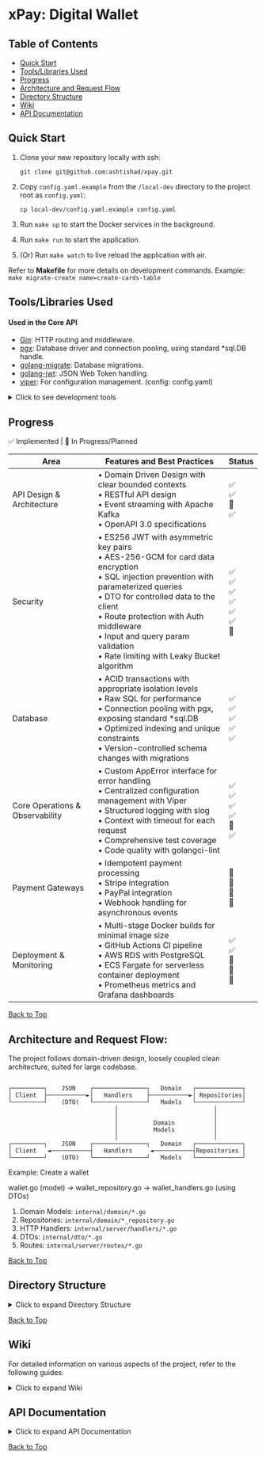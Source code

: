 # xPay: Digital Wallet
<a name="top"></a>

## Table of Contents
- [Quick Start](#quick-start)
- [Tools/Libraries Used](#toolslibraries-used)
- [Progress](#progress)
- [Architecture and Request Flow](#architecture-and-request-flow)
- [Directory Structure](#directory-structure)
- [Wiki](#wiki)
- [API Documentation](#api-documentation)

## Quick Start

1. Clone your new repository locally with ssh:
   ```
   git clone git@github.com:ashtishad/xpay.git
   ```

2. Copy `config.yaml.example` from the `/local-dev` directory to the project root as `config.yaml`:
   ```
   cp local-dev/config.yaml.example config.yaml
   ```

3. Run `make up` to start the Docker services in the background.

4. Run `make run` to start the application.

5. (Or) Run `make watch` to live reload the application with air.

Refer to **Makefile** for more details on development commands. Example: `make migrate-create name=create-cards-table`

## Tools/Libraries Used

#### Used in the Core API
- [Gin](https://github.com/gin-gonic/gin): HTTP routing and middleware.
- [pgx](https://github.com/jackc/pgx): Database driver and connection pooling, using standard *sql.DB handle.
- [golang-migrate](https://github.com/golang-migrate/migrate): Database migrations.
- [golang-jwt](https://github.com/golang-jwt/jwt/): JSON Web Token handling.
- [viper](https://github.com/spf13/viper): For configuration management. (config: config.yaml)

<details>
<summary>Click to see development tools</summary>

- [swaggo/swag](https://github.com/swaggo/swag): Swagger API documentation.
- [Air](https://github.com/cosmtrek/air): Live reloading. (config: .air.toml)
- [golangci-lint](https://golangci-lint.run/): Linting (config: .golangci.yaml)

</details>

## Progress

✅ Implemented | 🔄 In Progress/Planned

| Area | Features and Best Practices | Status |
|------|------------------------------|--------|
| API Design & Architecture | • Domain Driven Design with clear bounded contexts<br>• RESTful API design<br>• Event streaming with Apache Kafka<br>• OpenAPI 3.0 specifications | ✅<br>✅<br>🔄<br>✅ |
| Security | • ES256 JWT with asymmetric key pairs<br>• AES-256-GCM for card data encryption<br>• SQL injection prevention with parameterized queries<br>• DTO for controlled data to the client<br>• Route protection with Auth middleware<br>• Input and query param validation<br>• Rate limiting with Leaky Bucket algorithm | ✅<br>✅<br>✅<br>✅<br>✅<br>✅<br>🔄 |
| Database | • ACID transactions with appropriate isolation levels<br>• Raw SQL for performance<br>• Connection pooling with pgx, exposing standard *sql.DB<br>• Optimized indexing and unique constraints<br>• Version-controlled schema changes with migrations | ✅<br>✅<br>✅<br>✅<br>✅ |
| Core Operations & Observability | • Custom AppError interface for error handling<br>• Centralized configuration management with Viper<br>• Structured logging with slog<br>• Context with timeout for each request <br>• Comprehensive test coverage<br>• Code quality with golangci-lint | ✅<br>✅<br>✅<br>✅<br>🔄<br>✅ |
| Payment Gateways | • Idempotent payment processing<br>• Stripe integration<br>• PayPal integration<br>• Webhook handling for asynchronous events | 🔄<br>🔄<br>🔄<br>🔄 |
| Deployment & Monitoring | • Multi-stage Docker builds for minimal image size <br>• GitHub Actions CI pipeline<br>• AWS RDS with PostgreSQL<br>• ECS Fargate for serverless container deployment<br>• Prometheus metrics and Grafana dashboards | ✅<br>✅<br>🔄<br>🔄<br>🔄 |

<a href="#top">Back to Top</a>

## Architecture and Request Flow:

The project follows domain-driven design, loosely coupled clean architecture, suited for large codebase.

```

┌─────────┐    JSON    ┌───────────────┐   Domain   ┌─────────────┐
│ Client  ├───────────►│   Handlers    ├───────────►│ Repositories│
└─────────┘    (DTO)   └───────────────┘   Models   └─────────────┘
                              │                           │
                              │                           │
                              │          Domain           │
                              │          Models           │
                              │                           │
┌─────────┐    JSON    ┌───────────────┐   Domain   ┌─────────────┐
│ Client   ◄───────────┤   Handlers     ◄───────────┤Repositories │
└─────────┘    (DTO)   └───────────────┘   Models   └─────────────┘

```
Example: Create a wallet

wallet.go (model) -> wallet_repository.go -> wallet_handlers.go (using DTOs)

1. Domain Models: `internal/domain/*.go`
2. Repositories: `internal/domain/*_repository.go`
3. HTTP Handlers: `internal/server/handlers/*.go`
4. DTOs: `internal/dto/*.go`
5. Routes: `internal/server/routes/*.go`

<a href="#top">Back to Top</a>

## Directory Structure

<details>
<summary>Click to expand Directory Structure</summary>

command: `tree -a -I '.git|.DS_Store|.gitignore|.idea|.vscode|docs'`

```bash
├── .github
│   └── workflows
│       └── test.yaml                 # CI/CD pipeline for running tests
├── internal
│   ├── domain
│   │   ├── card.go                   # Card domain model
│   │   ├── card_repository.go        # Card repository interface, database interactions
│   │   ├── helpers.go                # Domain-specific helper functions
│   │   ├── user.go                   # User domain model
│   │   ├── user_repository.go        # User repository interface, database interactions
│   │   ├── wallet.go                 # Wallet domain model
│   │   └── wallet_repository.go      # Wallet repository interface, database interactions
│   ├── dto
│   │   ├── auth.go                   # Authentication-related DTOs/REST API Request Response Structurers
│   │   ├── card.go                   # Card-related DTOs
│   │   ├── common.go                 # Shared DTO structures
│   │   └── wallet.go                 # Wallet-related DTOs
│   ├── secure
│   │   ├── card_aes.go               # Card AES-256 with GCM mode, Validate, Encrypt and Decrypt
│   │   ├── jwt.go                    # JWT token handling, generate and validate tokens
│   │   ├── password.go               # Password hashing and verification with bcrypt
│   │   └── password_test.go          # Password utility tests
│   ├── server
│   │   ├── handlers
│   │   │   ├── auth.go               # Login, Register handlers
│   │   │   ├── auth.go               # Card http handlers
│   │   │   ├── helpers.go            # Handlers helper functions
│   │   │   └── wallet.go             # Wallet HTTP handlers
│   │   ├── middlewares
│   │   │   ├── auth.go               # Auth middleware (Validate token, Set Authorized user in req context)
│   │   │   ├── cors.go               # CORS middleware
│   │   │   ├── gin_logger.go         # Custom Logging middleware for gin
│   │   │   ├── middlewares.go        # Core Middleware setup
│   │   │   └── request_id.go         # Request ID middleware, sets X-Request-ID header
│   │   ├── routes
│   │   │   ├── auth.go               # Authentication routes
│   │   │   ├── auth.go               # Card routes
│   │   │   ├── routes.go             # Core routes setup
│   │   │   └── wallet.go             # Wallet routes
│   │   └── server.go                  # HTTP server setup with gin
│   ├── infra
│   │   ├── docker
│   │   │   └── init-db.sql               # Initial database setup script for docker compose
│   │   ├── postgres
│   │   │   ├── postgres_connection.go    # Postgres connection setup with pgx, returns *sql.DB
│   │   │   └── postgres_migrations.go    # Database migration handling with golang-migrate/v4
│   │   ├── kafka
│   │   │   └── sample.md                 # Placeholder for Kafka integration
│   └── common
│       ├── app_errs.go               # Custom error types
│       ├── config.go                 # Configuration management
│       ├── constants.go              # Global constants
│       ├── context_keys.go           # Context key definitions
│       ├── custom_err_messages.go    # Error message definitions
│       ├── slog_config.go            # Structured logging configuration
│       └── timeouts.go               # Timeout constants
├── migrations
│   ├── 000001_create_users_table.down.sql   # User table rollback
│   ├── 000001_create_users_table.up.sql     # User table creation
│   ├── 000002_create_wallets_table.down.sql # Wallet table rollback
│   └── 000002_create_wallets_table.up.sql   # Wallet table creation
│   ├── 000003_create_cards_table.down.sql   # Cards table rollback
│   └── 000003_create_cards_table.up.sql     # Cards table creation
├── scripts
│   └── pre-push                      # Git pre-push hook (ensures run tests and lint before every push)
├── local-dev
│   └── config.yaml.example           # Example configuration file (place it to project root as `config.yaml`)
├── config.yaml                       # Application configuration
├── main.go                           # Application entry point
├── Makefile                          # Development commands and shortcuts
├── Dockerfile                        # Docker file with multi stage builds
├── .dockerignore                     # Directories to ignore in the Docker builds
├── README.md                         # Project documentation
├── compose.yaml                      # Docker Compose configuration
├── go.mod                            # Go module definition
├── go.sum                            # Go module checksums
└── .air.toml                         # Live reload configuration with air
```

</details>

<a href="#top">Back to Top</a>

## Wiki

For detailed information on various aspects of the project, refer to the following guides:

<details>
<summary>Click to expand Wiki</summary>

- [Makefile Commands](https://github.com/ashtishad/xpay/blob/main/docs/wiki/makefile.md): Comprehensive guide to all Make commands used in development and deployment.
- [Configuration Management](https://github.com/ashtishad/xpay/blob/main/docs/wiki/config.md): Learn how to manage application configuration using Viper.
- [Dockerfile Guide](https://github.com/ashtishad/xpay/blob/main/docs/wiki/dockerfile.md): Instructions for building and running the XPay application in Docker.
- [Generating Secrets](https://github.com/ashtishad/xpay/blob/main/docs/wiki/generating_secrets.md): Procedures for generating and managing cryptographic keys and secrets.
- [GitHub Actions Test Workflow](https://github.com/ashtishad/xpay/blob/main/docs/wiki/github_actions_test_workflow.md): Understanding the CI/CD pipeline setup using GitHub Actions.
- [Linter Configuration](https://github.com/ashtishad/xpay/blob/main/docs/wiki/linter_config.md): Explanation of golangci-lint setup and usage in the project.
- [Configuration and Key Management in Production](https://github.com/ashtishad/xpay/blob/main/docs/wiki/configuration_key_management_in_production.md): Best practices for managing configs and secrets in production environments.
- [Zed/VSCode Shortcuts](https://github.com/ashtishad/xpay/blob/main/docs/wiki/zed_vscode_shortcuts.md): Helpful keyboard shortcuts for efficient coding in Zed or VSCode editors.

</details>

## API Documentation

<details>
<summary>Click to expand API Documentation</summary>

### Authentication Endpoints

#### Register User
- **URL**: `/api/v1/register`
- **Method**: `POST`
- **Description**: Registers a new user with hashed password, generates JWT tokens, sets an HTTP-only cookie and X-Request-Id header.
- **Request Body**:
  ```json
  {
    "fullName": "John Doe",
    "email": "someone@example.com",
    "password": "samplepass"
  }
  ```
- **Success Response**: `201 Created`
  ```json
  {
    "user": {
      "uuid": "92e275af-4803-4929-968c-3feb25e038d3",
      "fullName": "John Doe",
      "email": "someone@example.com",
      "status": "active",
      "role": "user",
      "createdAt": "2024-10-07T06:18:54.980941Z",
      "updatedAt": "2024-10-07T06:18:54.980941Z"
    }
  }
  ```
- **Error Responses**:
  - `400 Bad Request`: `{"error": "FullName must be at least 3 characters. Email must be a valid email. Password must be at least 8 characters"}`
  - `409 Conflict`: `{"error": "user with this email already exists"}`
  - `500 Internal Server Error`: `{"error": "An unexpected error occurred"}`

#### Login
- **URL**: `/api/v1/login`
- **Method**: `POST`
- **Description**: Authenticate a user, verifies password, generates JWT token, sets an HTTP-only cookie and X-Request-Id header.
- **Request Body**:
  ```json
  {
    "email": "someone@example.com",
    "password": "samplepass"
  }
  ```
- **Success Response**: `200 OK`
  ```json
  {
    "user": {
      "uuid": "92e275af-4803-4929-968c-3feb25e038d3",
      "fullName": "John Doe",
      "email": "someone@example.com",
      "status": "active",
      "role": "user",
      "createdAt": "2024-10-07T06:18:54.980941Z",
      "updatedAt": "2024-10-07T06:18:54.980941Z"
    }
  }
  ```
- **Error Responses**:
  - `400 Bad Request`: `{"error": "Email must be a valid email. Password must be at least 8 characters"}`
  - `401 Unauthorized`: `{"error": "Invalid credentials"}`
  - `404 Not Found`: `{"error": "user not found"}`
  - `500 Internal Server Error`: `{"error": "An unexpected error occurred"}`

### Wallet Endpoints

#### Create a New Wallet
- **URL**: `/api/v1/users/{user_uuid}/wallets`
- **Method**: `POST`
- **Description**: Creates a new wallet for the specified user.
- **Authentication**: Required (Bearer Token)
- **Request Body**:
  ```json
  {
    "currency": "USD"
  }
  ```
- **Success Response**: `201 Created`
  ```json
  {
    "wallet": {
      "uuid": "3fa85f64-5717-4562-b3fc-2c963f66afa6",
      "balance": 0,
      "currency": "USD",
      "status": "active",
      "createdAt": "2024-10-07T06:18:54.980941Z",
      "updatedAt": "2024-10-07T06:18:54.980941Z"
    }
  }
  ```
- **Error Responses**:
  - `400 Bad Request`: `{"error": "Invalid currency"}`
  - `401 Unauthorized`: `{"error": "Authentication required"}`
  - `403 Forbidden`: `{"error": "You can only create a wallet for yourself"}`
  - `409 Conflict`: `{"error": "User already has a wallet for this currency"}`
  - `500 Internal Server Error`: `{"error": "An unexpected error occurred"}`

#### Get Wallet Balance
- **URL**: `/api/v1/users/{user_uuid}/wallets/{wallet_uuid}/balance`
- **Method**: `GET`
- **Description**: Retrieves the balance of a specific wallet for a user.
- **Authentication**: Required (Bearer Token)
- **Success Response**: `200 OK`
  ```json
  {
    "balance": 1000,
    "currency": "USD"
  }
  ```
- **Error Responses**:
  - `401 Unauthorized`: `{"error": "Authentication required"}`
  - `403 Forbidden`: `{"error": "You can only access your own wallet"}`
  - `404 Not Found`: `{"error": "Wallet not found"}`
  - `500 Internal Server Error`: `{"error": "An unexpected error occurred"}`

#### Update Wallet Status
- **URL**: `/api/v1/users/{user_uuid}/wallets/{wallet_uuid}/status`
- **Method**: `PUT`
- **Description**: Updates the status of a specific wallet for a user.
- **Authentication**: Required (Bearer Token)
- **Request Body**:
  ```json
  {
    "status": "inactive"
  }
  ```
- **Success Response**: `200 OK`
  ```json
  {
    "message": "Wallet status updated successfully"
  }
  ```
- **Error Responses**:
  - `400 Bad Request`: `{"error": "Invalid status"}`
  - `401 Unauthorized`: `{"error": "Authentication required"}`
  - `403 Forbidden`: `{"error": "You can only update your own wallet"}`
  - `404 Not Found`: `{"error": "Wallet not found"}`
  - `500 Internal Server Error`: `{"error": "An unexpected error occurred"}`


### Card Endpoints

#### Add a New Card to Wallet
- **URL**: `/api/v1/users/{user_uuid}/wallets/{wallet_uuid}/cards`
- **Method**: `POST`
- **Description**: Adds a new card to the specified wallet, encrypting sensitive data.
- **Authentication**: Required (Bearer Token)
- **Request Body**:
  ```json
  {
    "cardNumber": "4111111111111111",
    "provider": "visa",
    "type": "credit",
    "expiryDate": "12/25",
    "cvv": "123"
  }
  ```
- **Success Response**: `201 Created`
  ```json
  {
    "card": {
      "uuid": "3fa85f64-5717-4562-b3fc-2c963f66afa6",
      "provider": "visa",
      "type": "credit",
      "lastFour": "1111",
      "expiryDate": "12/25",
      "status": "active",
      "createdAt": "2024-10-07T06:18:54.980941Z",
      "updatedAt": "2024-10-07T06:18:54.980941Z"
    }
  }
  ```
- **Error Responses**:
  - `400 Bad Request`: `{"error": "Invalid card details"}`
  - `401 Unauthorized`: `{"error": "Authentication required"}`
  - `403 Forbidden`: `{"error": "You can only add cards to your own wallet"}`
  - `404 Not Found`: `{"error": "Wallet not found"}`
  - `409 Conflict`: `{"error": "A card of this type and provider already exists"}`
  - `500 Internal Server Error`: `{"error": "An unexpected error occurred"}`

#### Get Card Details
- **URL**: `/api/v1/users/{user_uuid}/wallets/{wallet_uuid}/cards/{card_uuid}`
- **Method**: `GET`
- **Description**: Retrieves details of a specific card.
- **Authentication**: Required (Bearer Token)
- **Success Response**: `200 OK`
  ```json
  {
    "uuid": "3fa85f64-5717-4562-b3fc-2c963f66afa6",
    "provider": "visa",
    "type": "credit",
    "lastFour": "1111",
    "expiryDate": "12/25",
    "status": "active",
    "createdAt": "2024-10-07T06:18:54.980941Z",
    "updatedAt": "2024-10-07T06:18:54.980941Z"
  }
  ```
- **Error Responses**:
  - `401 Unauthorized`: `{"error": "Authentication required"}`
  - `403 Forbidden`: `{"error": "You can only access your own cards"}`
  - `404 Not Found`: `{"error": "Card not found"}`
  - `500 Internal Server Error`: `{"error": "An unexpected error occurred"}`

#### Update Card Details
- **URL**: `/api/v1/users/{user_uuid}/wallets/{wallet_uuid}/cards/{card_uuid}`
- **Method**: `PATCH`
- **Description**: Updates the details of a specific card.
- **Authentication**: Required (Bearer Token)
- **Request Body**:
  ```json
  {
    "expiryDate": "12/26",
    "status": "inactive"
  }
  ```
- **Success Response**: `200 OK`
  ```json
  {
    "message": "Card updated successfully"
  }
  ```
- **Error Responses**:
  - `400 Bad Request`: `{"error": "Invalid update details"}`
  - `401 Unauthorized`: `{"error": "Authentication required"}`
  - `403 Forbidden`: `{"error": "You can only update your own cards"}`
  - `404 Not Found`: `{"error": "Card not found"}`
  - `500 Internal Server Error`: `{"error": "An unexpected error occurred"}`

#### Delete Card
- **URL**: `/api/v1/users/{user_uuid}/wallets/{wallet_uuid}/cards/{card_uuid}`
- **Method**: `DELETE`
- **Description**: Soft deletes a specific card.
- **Authentication**: Required (Bearer Token)
- **Success Response**: `200 OK`
  ```json
  {
    "message": "Card deleted successfully"
  }
  ```
- **Error Responses**:
  - `401 Unauthorized`: `{"error": "Authentication required"}`
  - `403 Forbidden`: `{"error": "You can only delete your own cards"}`
  - `404 Not Found`: `{"error": "Card not found"}`
  - `500 Internal Server Error`: `{"error": "An unexpected error occurred"}`

#### List Cards
- **URL**: `/api/v1/users/{user_uuid}/wallets/{wallet_uuid}/cards`
- **Method**: `GET`
- **Description**: Retrieves a list of cards for a specific wallet.
- **Authentication**: Required (Bearer Token)
- **Query Parameters**:
  - `provider` (optional): Filter by card provider
  - `status` (optional): Filter by card status
- **Success Response**: `200 OK`
  ```json
  {
      "cards": [
          {
              "uuid": "93289d24-1c46-4a05-b92c-2ce2284e6462",
              "provider": "mastercard",
              "type": "credit",
              "lastFour": "4444",
              "expiryDate": "11/26",
              "status": "active",
              "createdAt": "2024-10-10T06:04:31.807741+06:00",
              "updatedAt": "2024-10-10T06:05:59.505754+06:00"
          },
          {
              "uuid": "790dc5de-6d9f-44be-9edb-2579ab8bfb5a",
              "provider": "amex",
              "type": "credit",
              "lastFour": "8431",
              "expiryDate": "12/25",
              "status": "active",
              "createdAt": "2024-10-10T06:04:27.99682+06:00",
              "updatedAt": "2024-10-10T06:04:27.99682+06:00"
          },
          {
              "uuid": "77c9c9b9-4fe6-4d51-af7f-72ae5a181fc6",
              "provider": "visa",
              "type": "credit",
              "lastFour": "1111",
              "expiryDate": "12/25",
              "status": "active",
              "createdAt": "2024-10-10T06:04:20.158023+06:00",
              "updatedAt": "2024-10-10T06:04:20.158023+06:00"
          }
      ]
  }
  ```
- **Error Responses**:
  - `401 Unauthorized`: `{"error": "Authentication required"}`
  - `403 Forbidden`: `{"error": "You can only list cards from your own wallet"}`
  - `500 Internal Server Error`: `{"error": "An unexpected error occurred"}`

</details>

[Back to Top](#top)
